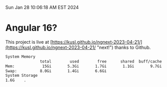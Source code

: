 Sun Jan 28 10:06:18 AM EST 2024

# Angular 16?


This project is live at [https://kusl.github.io/ngnext-2023-04-21/](https://kusl.github.io/ngnext-2023-04-21/ "next!") thanks to Github.

```bash
System Memory
               total        used        free      shared  buff/cache   available
Mem:            15Gi       5.3Gi       1.7Gi       1.1Gi       9.7Gi       9.9Gi
Swap:          8.0Gi       1.4Gi       6.6Gi
System Storage
1.6G	.
```
```bash

